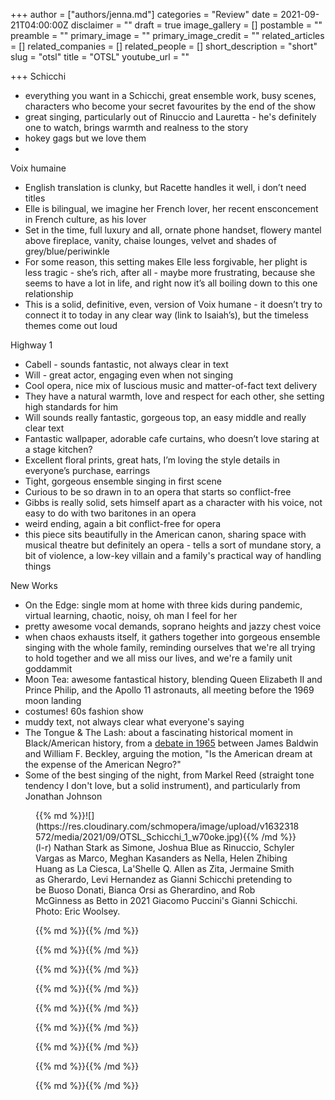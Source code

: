 +++
author = ["authors/jenna.md"]
categories = "Review"
date = 2021-09-21T04:00:00Z
disclaimer = ""
draft = true
image_gallery = []
postamble = ""
preamble = ""
primary_image = ""
primary_image_credit = ""
related_articles = []
related_companies = []
related_people = []
short_description = "short"
slug = "otsl"
title = "OTSL"
youtube_url = ""

+++
Schicchi

* everything you want in a Schicchi, great ensemble work, busy scenes, characters who become your secret favourites by the end of the show
* great singing, particularly out of Rinuccio and Lauretta - he's definitely one to watch, brings warmth and realness to the story
* hokey gags but we love them
* 

Voix humaine

* English translation is clunky, but Racette handles it well, i don’t need titles
* Elle is bilingual, we imagine her French lover, her recent ensconcement in French culture, as his lover
* Set in the time, full luxury and all, ornate phone handset, flowery mantel above fireplace, vanity, chaise lounges, velvet and shades of grey/blue/periwinkle
* For some reason, this setting makes Elle less forgivable, her plight is less tragic - she’s rich, after all - maybe more frustrating, because she seems to have a lot in life, and right now it’s all boiling down to this one relationship
* This is a solid, definitive, even, version of Voix humane - it doesn’t try to connect it to today in any clear way (link to Isaiah’s), but the timeless themes come out loud

Highway 1

* Cabell - sounds fantastic, not always clear in text
* Will - great actor, engaging even when not singing
* Cool opera, nice mix of luscious music and matter-of-fact text delivery
* They have a natural warmth, love and respect for each other, she setting high standards for him
* Will sounds really fantastic, gorgeous top, an easy middle and really clear text
* Fantastic wallpaper, adorable cafe curtains, who doesn’t love staring at a stage kitchen?
* Excellent floral prints, great hats, I’m loving the style details in everyone’s purchase, earrings
* Tight, gorgeous ensemble singing in first scene
* Curious to be so drawn in to an opera that starts so conflict-free
* Gibbs is really solid, sets himself apart as a character with his voice, not easy to do with two baritones in an opera
* weird ending, again a bit conflict-free for opera
* this piece sits beautifully in the American canon, sharing space with musical theatre but definitely an opera - tells a sort of mundane story, a bit of violence, a low-key villain and a family's practical way of handling things

New Works

* On the Edge: single mom at home with three kids during pandemic, virtual learning, chaotic, noisy, oh man I feel for her
* pretty awesome vocal demands, soprano heights and jazzy chest voice
* when chaos exhausts itself, it gathers together into gorgeous ensemble singing with the whole family, reminding ourselves that we're all trying to hold together and we all miss our lives, and we're a family unit goddammit
* Moon Tea: awesome fantastical history, blending Queen Elizabeth II and Prince Philip, and the Apollo 11 astronauts, all meeting before the 1969 moon landing
* costumes! 60s fashion show
* muddy text, not always clear what everyone's saying
* The Tongue & The Lash: about a fascinating historical moment in Black/American history, from a [debate in 1965](https://www.theatlantic.com/entertainment/archive/2019/12/james-baldwin-william-f-buckley-debate/602695/) between James Baldwin and William F. Beckley, arguing the motion, "Is the American dream at the expense of the American Negro?"
* Some of the best singing of the night, from Markel Reed (straight tone tendency I don't love, but a solid instrument), and particularly from Jonathan Johnson

<figure data-type="image">{{% md %}}![](https://res.cloudinary.com/schmopera/image/upload/v1632318572/media/2021/09/OTSL_Schicchi_1_w70oke.jpg){{% /md %}}

<figcaption>(l-r) Nathan Stark as Simone, Joshua Blue as Rinuccio, Schyler Vargas as Marco, Meghan Kasanders as Nella, Helen Zhibing Huang as La Ciesca, La'Shelle Q. Allen as Zita, Jermaine Smith as Gherardo, Levi Hernandez as Gianni Schicchi pretending to be Buoso Donati, Bianca Orsi as Gherardino, and Rob McGinness as Betto in 2021 Giacomo Puccini's Gianni Schicchi. Photo: Eric Woolsey.</figcaption>

</figure>

<figure data-type="image">{{% md %}}{{% /md %}}

<figcaption></figcaption>

</figure>

<figure data-type="image">{{% md %}}{{% /md %}}

<figcaption></figcaption>

</figure>

<figure data-type="image">{{% md %}}{{% /md %}}

<figcaption></figcaption>

</figure>

<figure data-type="image">{{% md %}}{{% /md %}}

<figcaption></figcaption>

</figure>

<figure data-type="image">{{% md %}}{{% /md %}}

<figcaption></figcaption>

</figure>

<figure data-type="image">{{% md %}}{{% /md %}}

<figcaption></figcaption>

</figure>

<figure data-type="image">{{% md %}}{{% /md %}}

<figcaption></figcaption>

</figure>

<figure data-type="image">{{% md %}}{{% /md %}}

<figcaption></figcaption>

</figure>

<figure data-type="image">{{% md %}}{{% /md %}}

<figcaption></figcaption>

</figure>